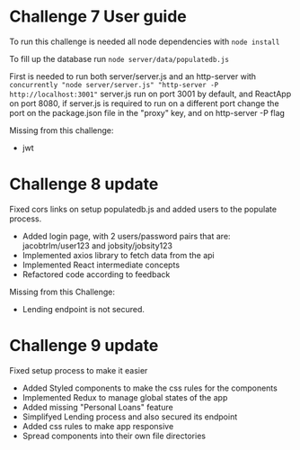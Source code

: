 # Challenge 7 User guide

To run this challenge is needed all node dependencies with `node install`

To fill up the database run `node server/data/populatedb.js`

First is needed to run both server/server.js and an http-server with 
`concurrently "node server/server.js" "http-server -P http://localhost:3001"`
server.js run on port 3001 by default, and ReactApp on port 8080, if server.js is required to run on a different port change the port on the package.json file in the "proxy" key, and on http-server -P flag

Missing from this challenge:
*  jwt

# Challenge 8 update

Fixed cors links on setup populatedb.js and added users to the populate process.

* Added login page, with 2 users/password pairs that are: jacobtrlm/user123 and jobsity/jobsity123
* Implemented axios library to fetch data from the api
* Implemented React intermediate concepts
* Refactored code according to feedback

Missing from this Challenge:
* Lending endpoint is not secured.


# Challenge 9 update

Fixed setup process to make it easier

* Added Styled components to make the css rules for the components
* Implemented Redux to manage global states of the app
* Added missing "Personal Loans" feature
* Simplifyed Lending process and also secured its endpoint
* Added css rules to make app responsive 
* Spread components into their own file directories
